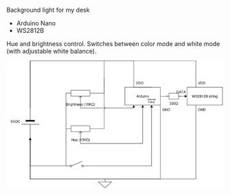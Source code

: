 Background light for my desk

- Arduino Nano
- WS2812B

Hue and brightness control. Switches between color mode and white mode (with adjustable white balance).

![image](Desk-color-bar.drawio.png)
